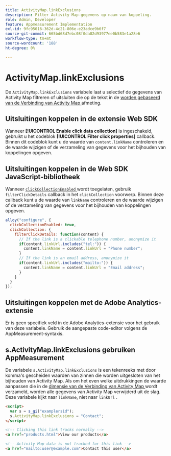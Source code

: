 ```yaml
---
title: ActivityMap.linkExclusions
description: Filter Activity Map-gegevens op naam van koppeling.
role: Admin, Developer
feature: Appmeasurement Implementation
exl-id: 9fc95016-362d-4c21-806e-e23adce9b6f7
source-git-commit: 665bd68d7ebc08f0da02d93977ee0b583e1a28e6
workflow-type: tm+mt
source-wordcount: '188'
ht-degree: 0%

---
```


# ActivityMap.linkExclusions

De `ActivityMap.linkExclusions` variabele laat u selectief de gegevens van Activity Map filtreren of uitsluiten die op de tekst in de [ worden gebaseerd van de Verbinding van Activity Map ](/help/components/dimensions/activity-map-link.md) afmeting.

## Uitsluitingen koppelen in de extensie Web SDK

Wanneer **[!UICONTROL Enable click data collection]** is ingeschakeld, gebruikt u het codeblok **[!UICONTROL Filter click properties]** callback. Binnen dit codeblok kunt u de waarde van `content.linkName` controleren en de waarde wijzigen of de verzameling van gegevens voor het bijhouden van koppelingen opgeven.

## Uitsluitingen koppelen in de Web SDK JavaScript-bibliotheek

Wanneer [`clickCollectionEnabled` ](https://experienceleague.adobe.com/nl/docs/experience-platform/web-sdk/commands/configure/clickcollectionenabled) wordt toegelaten, gebruik `filterClickDetails` callback in het `clickCollection` voorwerp. Binnen deze callback kunt u de waarde van `linkName` controleren en de waarde wijzigen of de verzameling van gegevens voor het bijhouden van koppelingen opgeven.

```js
alloy("configure", {
  clickCollectionEnabled: true,
  clickCollection: {
    filterClickDetails: function(content) {
      // If the link is a clickable telephone number, anonymize it
      if(content.linkUrl.includes("tel:")) {
        content.linkName = content.linkUrl = "Phone number";
      }
      // If the link is an email address, anonymize it
      if(content.linkUrl.includes("mailto:")) {
        content.linkName = content.linkUrl = "Email address";
      }
    }
  }
});
```

## Uitsluitingen koppelen met de Adobe Analytics-extensie

Er is geen specifiek veld in de Adobe Analytics-extensie voor het gebruik van deze variabele. Gebruik de aangepaste code-editor volgens de AppMeasurement-syntaxis.

## s.ActivityMap.linkExclusions gebruiken AppMeasurement

De variabele `s.ActivityMap.linkExclusions` is een tekenreeks met door komma&#39;s gescheiden waarden van zinnen die worden uitgesloten van het bijhouden van Activity Map. Als om het even welke uitdrukkingen de waarde aanpassen die in de [ dimensie van de Verbinding van Activity Map ](/help/components/dimensions/activity-map-link.md) wordt verzameld, worden alle gegevens van Activity Map verwijderd uit de slag. Deze variabele kijkt naar `linkName`, niet naar `linkUrl` .

```html
<script>
  var s = s_gi("examplersid");
  s.ActivityMap.linkExclusions = "Contact";
</script>

<!-- Clicking this link tracks normally -->
<a href="products.html">View our products</a>

<!-- Activity Map data is not tracked for this link -->
<a href="mailto:user@example.com">Contact this user</a>
```
